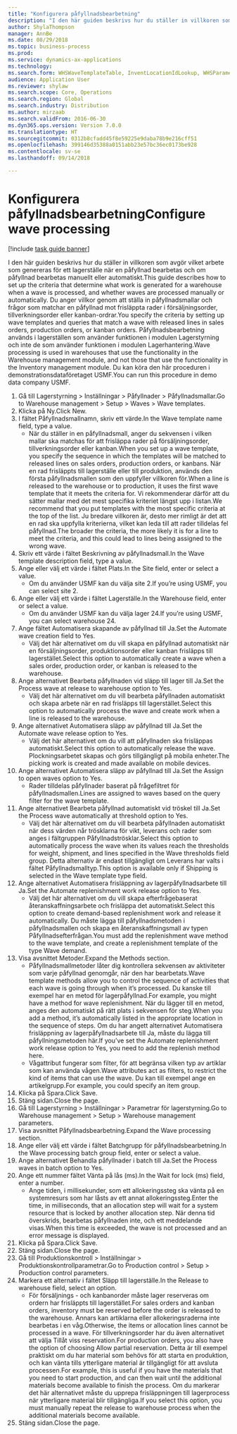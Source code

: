 ```yaml
--- 
title: "Konfigurera påfyllnadsbearbetning"
description: "I den här guiden beskrivs hur du ställer in villkoren som avgör vilket arbete som genereras för ett lagerställe när en påfyllnad bearbetas och om påfyllnad bearbetas manuellt eller automatiskt."
author: ShylaThompson
manager: AnnBe
ms.date: 08/29/2018
ms.topic: business-process
ms.prod: 
ms.service: dynamics-ax-applications
ms.technology: 
ms.search.form: WHSWaveTemplateTable, InventLocationIdLookup, WHSParameters, ProdParameters
audience: Application User
ms.reviewer: shylaw
ms.search.scope: Core, Operations
ms.search.region: Global
ms.search.industry: Distribution
ms.author: mirzaab
ms.search.validFrom: 2016-06-30
ms.dyn365.ops.version: Version 7.0.0
ms.translationtype: HT
ms.sourcegitcommit: 0312b8cfadd45f8e59225e9daba78b9e216cff51
ms.openlocfilehash: 399146d35388a0151abb23e57bc36ec0173be928
ms.contentlocale: sv-se
ms.lasthandoff: 09/14/2018

---
```

# <a name="configure-wave-processing"></a><span data-ttu-id="319b7-103">Konfigurera påfyllnadsbearbetning</span><span class="sxs-lookup"><span data-stu-id="319b7-103">Configure wave processing</span></span>

[!include [task guide banner](../../includes/task-guide-banner.md)]

<span data-ttu-id="319b7-104">I den här guiden beskrivs hur du ställer in villkoren som avgör vilket arbete som genereras för ett lagerställe när en påfyllnad bearbetas och om påfyllnad bearbetas manuellt eller automatiskt.</span><span class="sxs-lookup"><span data-stu-id="319b7-104">This guide describes how to set up the criteria that determine what work is generated for a warehouse when a wave is processed, and whether waves are processed manually or automatically.</span></span> <span data-ttu-id="319b7-105">Du anger villkor genom att ställa in påfyllnadsmallar och frågor som matchar en påfyllnad mot frisläppta rader i försäljningsorder, tillverkningsorder eller kanban-ordrar.</span><span class="sxs-lookup"><span data-stu-id="319b7-105">You specify the criteria by setting up wave templates and queries that match a wave with released lines in sales orders, production orders, or kanban orders.</span></span> <span data-ttu-id="319b7-106">Påfyllnadsbearbetning används i lagerställen som använder funktionen i modulen Lagerstyrning och inte de som använder funktionen i modulen Lagerhantering.</span><span class="sxs-lookup"><span data-stu-id="319b7-106">Wave processing is used in warehouses that use the functionality in the Warehouse management module, and not those that use the functionality in the Inventory management module.</span></span> <span data-ttu-id="319b7-107">Du kan köra den här proceduren i demonstrationsdataföretaget USMF.</span><span class="sxs-lookup"><span data-stu-id="319b7-107">You can run this procedure in demo data company USMF.</span></span>

1. <span data-ttu-id="319b7-108">Gå till Lagerstyrning > Inställningar > Påfyllnader > Påfyllnadsmallar.</span><span class="sxs-lookup"><span data-stu-id="319b7-108">Go to Warehouse management > Setup > Waves > Wave templates.</span></span>
2. <span data-ttu-id="319b7-109">Klicka på Ny.</span><span class="sxs-lookup"><span data-stu-id="319b7-109">Click New.</span></span>
3. <span data-ttu-id="319b7-110">I fältet Påfyllnadsmallnamn, skriv ett värde.</span><span class="sxs-lookup"><span data-stu-id="319b7-110">In the Wave template name field, type a value.</span></span>
    * <span data-ttu-id="319b7-111">När du ställer in en påfyllnadsmall, anger du sekvensen i vilken mallar ska matchas för att frisläppa rader på försäljningsorder, tillverkningsorder eller kanban.</span><span class="sxs-lookup"><span data-stu-id="319b7-111">When you set up a wave template, you specify the sequence in which the templates will be matched to released lines on sales orders, production orders, or kanbans.</span></span> <span data-ttu-id="319b7-112">När en rad frisläppts till lagerställe eller till produktion, används den första påfyllnadsmallen som den uppfyller villkoren för.</span><span class="sxs-lookup"><span data-stu-id="319b7-112">When a line is released to the warehouse or to production, it uses the first wave template that it meets the criteria for.</span></span> <span data-ttu-id="319b7-113">Vi rekommenderar därför att du sätter mallar med det mest specifika kriteriet längst upp i listan.</span><span class="sxs-lookup"><span data-stu-id="319b7-113">We recommend that you put templates with the most specific criteria at the top of the list.</span></span> <span data-ttu-id="319b7-114">Ju bredare villkoren är, desto mer rimligt är det att en rad ska uppfylla kriterierna, vilket kan leda till att rader tilldelas fel påfyllnad.</span><span class="sxs-lookup"><span data-stu-id="319b7-114">The broader the criteria, the more likely it is for a line to meet the criteria, and this could lead to lines being assigned to the wrong wave.</span></span>  
4. <span data-ttu-id="319b7-115">Skriv ett värde i fältet Beskrivning av påfyllnadsmall.</span><span class="sxs-lookup"><span data-stu-id="319b7-115">In the Wave template description field, type a value.</span></span>
5. <span data-ttu-id="319b7-116">Ange eller välj ett värde i fältet Plats.</span><span class="sxs-lookup"><span data-stu-id="319b7-116">In the Site field, enter or select a value.</span></span>
    * <span data-ttu-id="319b7-117">Om du använder USMF kan du välja site 2.</span><span class="sxs-lookup"><span data-stu-id="319b7-117">If you’re using USMF, you can select site 2.</span></span>  
6. <span data-ttu-id="319b7-118">Ange eller välj ett värde i fältet Lagerställe.</span><span class="sxs-lookup"><span data-stu-id="319b7-118">In the Warehouse field, enter or select a value.</span></span>
    * <span data-ttu-id="319b7-119">Om du använder USMF kan du välja lager 24.</span><span class="sxs-lookup"><span data-stu-id="319b7-119">If you’re using USMF, you can select warehouse 24.</span></span>  
7. <span data-ttu-id="319b7-120">Ange fältet Automatisera skapande av påfyllnad till Ja.</span><span class="sxs-lookup"><span data-stu-id="319b7-120">Set the Automate wave creation field to Yes.</span></span>
    * <span data-ttu-id="319b7-121">Välj det här alternativet om du vill skapa en påfyllnad automatiskt när en försäljningsorder, produktionsorder eller kanban frisläpps till lagerstället.</span><span class="sxs-lookup"><span data-stu-id="319b7-121">Select this option to automatically create a wave when a sales order, production order, or kanban is released to the warehouse.</span></span>  
8. <span data-ttu-id="319b7-122">Ange alternativet Bearbeta påfyllnaden vid släpp till lager till Ja.</span><span class="sxs-lookup"><span data-stu-id="319b7-122">Set the Process wave at release to warehouse option to Yes.</span></span> 
    * <span data-ttu-id="319b7-123">Välj det här alternativet om du vill bearbeta påfyllnaden automatiskt och skapa arbete när en rad frisläpps till lagerstället.</span><span class="sxs-lookup"><span data-stu-id="319b7-123">Select this option to automatically process the wave and create work when a line is released to the warehouse.</span></span>  
9. <span data-ttu-id="319b7-124">Ange alternativet Automatisera släpp av påfyllnad till Ja.</span><span class="sxs-lookup"><span data-stu-id="319b7-124">Set the Automate wave release option to Yes.</span></span> 
    * <span data-ttu-id="319b7-125">Välj det här alternativet om du vill att påfyllnaden ska frisläppas automatiskt.</span><span class="sxs-lookup"><span data-stu-id="319b7-125">Select this option to automatically release the wave.</span></span> <span data-ttu-id="319b7-126">Plockningsarbetet skapas och görs tillgängligt på mobila enheter.</span><span class="sxs-lookup"><span data-stu-id="319b7-126">The picking work is created and made available on mobile devices.</span></span>  
10. <span data-ttu-id="319b7-127">Ange alternativet Automatisera släpp av påfyllnad till Ja.</span><span class="sxs-lookup"><span data-stu-id="319b7-127">Set the Assign to open waves option to Yes.</span></span> 
    * <span data-ttu-id="319b7-128">Rader tilldelas påfyllnader baserat på frågefiltret för påfyllnadsmallen.</span><span class="sxs-lookup"><span data-stu-id="319b7-128">Lines are assigned to waves based on the query filter for the wave template.</span></span>  
11. <span data-ttu-id="319b7-129">Ange alternativet Bearbeta påfyllnad automatiskt vid tröskel till Ja.</span><span class="sxs-lookup"><span data-stu-id="319b7-129">Set the Process wave automatically at threshold option to Yes.</span></span> 
    * <span data-ttu-id="319b7-130">Välj det här alternativet om du vill bearbeta påfyllnaden automatiskt när dess värden når trösklarna för vikt, leverans och rader som anges i fältgruppen Påfyllnadströsklar.</span><span class="sxs-lookup"><span data-stu-id="319b7-130">Select this option to automatically process the wave when its values reach the thresholds for weight, shipment, and lines specified in the Wave thresholds field group.</span></span> <span data-ttu-id="319b7-131">Detta alternativ är endast tillgängligt om Leverans har valts i fältet Påfyllnadsmalltyp.</span><span class="sxs-lookup"><span data-stu-id="319b7-131">This option is available only if Shipping is selected in the Wave template type field.</span></span>  
12. <span data-ttu-id="319b7-132">Ange alternativet Automatisera frisläppning av lagerpåfyllnadsarbete till Ja.</span><span class="sxs-lookup"><span data-stu-id="319b7-132">Set the Automate replenishment work release option to Yes.</span></span> 
    * <span data-ttu-id="319b7-133">Välj det här alternativet om du vill skapa efterfrågebaserat återanskaffningsarbete och frisläppa det automatiskt.</span><span class="sxs-lookup"><span data-stu-id="319b7-133">Select this option to create demand-based replenishment work and release it automatically.</span></span> <span data-ttu-id="319b7-134">Du måste lägga till påfyllnadsmetoden i påfyllnadsmallen och skapa en återanskaffningsmall av typen Påfyllnadsefterfrågan.</span><span class="sxs-lookup"><span data-stu-id="319b7-134">You must add the replenishment wave method to the wave template, and create a replenishment template of the type Wave demand.</span></span>  
13. <span data-ttu-id="319b7-135">Visa avsnittet Metoder.</span><span class="sxs-lookup"><span data-stu-id="319b7-135">Expand the Methods section.</span></span>
    * <span data-ttu-id="319b7-136">Påfyllnadsmallmetoder låter dig kontrollera sekvensen av aktiviteter som varje påfyllnad genomgår, när den har bearbetats.</span><span class="sxs-lookup"><span data-stu-id="319b7-136">Wave template methods allow you to control the sequence of activities that each wave is going through when it’s processed.</span></span> <span data-ttu-id="319b7-137">Du kanske till exempel har en metod för lagerpåfyllnad.</span><span class="sxs-lookup"><span data-stu-id="319b7-137">For example, you might have a method for wave replenishment.</span></span> <span data-ttu-id="319b7-138">När du lägger till en metod, anges den automatiskt på rätt plats i sekvensen för steg.</span><span class="sxs-lookup"><span data-stu-id="319b7-138">When you add a method, it’s automatically listed in the appropriate location in the sequence of steps.</span></span> <span data-ttu-id="319b7-139">Om du har angett alternativet Automatisera frisläppning av lagerpåfyllnadsarbete till Ja, måste du lägga till påfyllningsmetoden här.</span><span class="sxs-lookup"><span data-stu-id="319b7-139">If you’ve set the Automate replenishment work release option to Yes, you need to add the replenish method here.</span></span>  
    * <span data-ttu-id="319b7-140">Vågattribut fungerar som filter, för att begränsa vilken typ av artiklar som kan använda vågen.</span><span class="sxs-lookup"><span data-stu-id="319b7-140">Wave attributes act as filters, to restrict the kind of items that can use the wave.</span></span> <span data-ttu-id="319b7-141">Du kan till exempel ange en artikelgrupp.</span><span class="sxs-lookup"><span data-stu-id="319b7-141">For example, you could specify an item group.</span></span>  
14. <span data-ttu-id="319b7-142">Klicka på Spara.</span><span class="sxs-lookup"><span data-stu-id="319b7-142">Click Save.</span></span>
15. <span data-ttu-id="319b7-143">Stäng sidan.</span><span class="sxs-lookup"><span data-stu-id="319b7-143">Close the page.</span></span>
16. <span data-ttu-id="319b7-144">Gå till Lagerstyrning > Inställningar > Parametrar för lagerstyrning.</span><span class="sxs-lookup"><span data-stu-id="319b7-144">Go to Warehouse management > Setup > Warehouse management parameters.</span></span>
17. <span data-ttu-id="319b7-145">Visa avsnittet Påfyllnadsbearbetning.</span><span class="sxs-lookup"><span data-stu-id="319b7-145">Expand the Wave processing section.</span></span>
18. <span data-ttu-id="319b7-146">Ange eller välj ett värde i fältet Batchgrupp för påfyllnadsbearbetning.</span><span class="sxs-lookup"><span data-stu-id="319b7-146">In the Wave processing batch group field, enter or select a value.</span></span>
19. <span data-ttu-id="319b7-147">Ange alternativet Behandla påfyllnader i batch till Ja.</span><span class="sxs-lookup"><span data-stu-id="319b7-147">Set the Process waves in batch option to Yes.</span></span>
20. <span data-ttu-id="319b7-148">Ange ett nummer fältet Vänta på lås (ms).</span><span class="sxs-lookup"><span data-stu-id="319b7-148">In the Wait for lock (ms) field, enter a number.</span></span>
    * <span data-ttu-id="319b7-149">Ange tiden, i millisekunder, som ett allokeringssteg ska vänta på en systemresurs som har låsts av ett annat allokeringssteg.</span><span class="sxs-lookup"><span data-stu-id="319b7-149">Enter the time, in milliseconds, that an allocation step will wait for a system resource that is locked by another allocation step.</span></span> <span data-ttu-id="319b7-150">När denna tid överskrids, bearbetas påfyllnaden inte, och ett meddelande visas.</span><span class="sxs-lookup"><span data-stu-id="319b7-150">When this time is exceeded, the wave is not processed and an error message is displayed.</span></span>  
21. <span data-ttu-id="319b7-151">Klicka på Spara.</span><span class="sxs-lookup"><span data-stu-id="319b7-151">Click Save.</span></span>
22. <span data-ttu-id="319b7-152">Stäng sidan.</span><span class="sxs-lookup"><span data-stu-id="319b7-152">Close the page.</span></span>
23. <span data-ttu-id="319b7-153">Gå till Produktionskontroll > Inställningar > Produktionskontrollparametrar.</span><span class="sxs-lookup"><span data-stu-id="319b7-153">Go to Production control > Setup > Production control parameters.</span></span>
24. <span data-ttu-id="319b7-154">Markera ett alternativ i fältet Släpp till lagerställe.</span><span class="sxs-lookup"><span data-stu-id="319b7-154">In the Release to warehouse field, select an option.</span></span>
    * <span data-ttu-id="319b7-155">För försäljnings - och kanbanorder måste lager reserveras om ordern har frisläppts till lagerstället.</span><span class="sxs-lookup"><span data-stu-id="319b7-155">For sales orders and kanban orders, inventory must be reserved before the order is released to the warehouse.</span></span> <span data-ttu-id="319b7-156">Annars kan artiklarna eller allokeringsraderna inte bearbetas i en våg.</span><span class="sxs-lookup"><span data-stu-id="319b7-156">Otherwise, the items or allocation lines cannot be processed in a wave.</span></span> <span data-ttu-id="319b7-157">För tillverkningsorder har du även alternativet att välja Tillåt viss reservation.</span><span class="sxs-lookup"><span data-stu-id="319b7-157">For production orders, you also have the option of choosing Allow partial reservation.</span></span> <span data-ttu-id="319b7-158">Detta är till exempel praktiskt om du har material som behövs för att starta en produktion, och kan vänta tills ytterligare material är tillgängligt för att avsluta processen.</span><span class="sxs-lookup"><span data-stu-id="319b7-158">For example, this is useful if you have the materials that you need to start production, and can then wait until the additional materials become available to finish the process.</span></span> <span data-ttu-id="319b7-159">Om du markerar det här alternativet måste du upprepa frisläppningen till lagerprocess när ytterligare material blir tillgängliga.</span><span class="sxs-lookup"><span data-stu-id="319b7-159">If you select this option, you must manually repeat the release to warehouse process when the additional materials become available.</span></span>  
25. <span data-ttu-id="319b7-160">Stäng sidan.</span><span class="sxs-lookup"><span data-stu-id="319b7-160">Close the page.</span></span>


